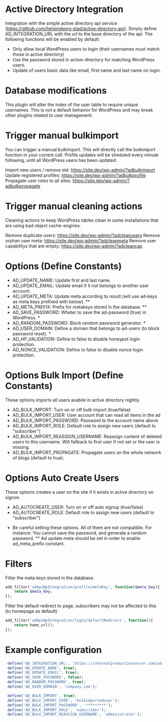 # Active Directory Integration

Integration with the simple active directory api service (https://github.com/helsingborg-stad/active-directory-api). Simply define AD_INTEGRATION_URL with the url to the base directory of the api. The following functions will be enabled by default: 

- Only allow local WordPress users to login (their usernames must match those in active directory)
- Use the password stored in active-directory for matching WordPress users. 
- Update of users basic data like email, first name and last name on login. 

# Database modifications
This plugin will alter the index of the user table to require unique usernames. This is not a default behavior for WordPress and may break other plugins related to user management. 

# Trigger manual bulkimport
You can trigger a manual bulkimport. This will directly call the bulkimport function in your current call. Profile updates will be sheduled every minute following, until all WordPress users has been updated. 

Import new users / remove old: https://site.dev/wp-admin/?adbulkimport
Update registered profiles: https://site.dev/wp-admin/?adbulkprofile
Propagate user roles to all sites: https://site.dev/wp-admin/?adbulkpropagate

# Trigger manual cleaning actions 
Cleaning actions to keep WordPress tables clean in some installations that are using bad object cache-engines.

Remove duplicate users: https://site.dev/wp-admin/?adcleanusers
Remove orphan user meta: https://site.dev/wp-admin/?adcleanmeta
Remove user capabilitys that are empty: https://site.dev/wp-admin/?adcleancap

# Options (Define Constants)
- AD_UPDATE_NAME: Update first and last name. 
- AD_UPDATE_EMAIL: Update email if it not belongs to another user account. 
- AD_UPDATE_META: Update meta according to result (will use ad-keys as meta keys prefixed with below). **
- AD_META_PREFIX: Prefix for metakeys stored in the database. **
- AD_SAVE_PASSWORD: Wheter to save the ad-password (true) in WordPress. *
- AD_RANDOM_PASSWORD: Block random password generator. *
- AD_USER_DOMAIN: Define a domain that belongs to ad-users (to block password reset). *
- AD_HP_VALIDATION: Define to false to disable honeypot login protection.
- AD_NONCE_VALIDATION: Define to false to disable nonce login protection.

# Options Bulk Import (Define Constants)
These options imports all users avabile in active directory nightly. 

- AD_BULK_IMPORT: Turn on or off bulk import (true/false)
- AD_BULK_IMPORT_USER: User account that can read all items in the ad
- AD_BULK_IMPORT_PASSWORD: Password to the account name above
- AD_BULK_IMPORT_ROLE: Default role to assign new users (default to "subscriber")
- AD_BULK_IMPORT_REASSIGN_USERNAME: Reassign content of deleted users to this username. Will fallback to first user if not set or the user is missing. 
- AD_BULK_IMPORT_PROPAGATE: Propagate users on the whole network of blogs (default to true). 

# Options Auto Create Users
These options creates a user on the site if it exists in active directory on signon.  

- AD_AUTOCREATE_USER: Turn on or off auto signup (true/false)
- AD_AUTOCREATE_ROLE: Default role to assign new users (default to "subscriber")

* Be careful setting these options. All of them are not compatible. For instance: You cannot save the password, and generate a random password.
** Ad update meta should be set in order to enable ad_meta_prefix constant. 


# Filters 
Filter the meta keys stored in the database. 
```php
add_filter('adApiWpIntegration/profile/metaKey', function($meta_key){
    return $meta_key; 
}); 
```

Filter the default redirect to page, subscribers may not be affected to this (to homepage as default)
```php
add_filter('adApiWpIntegration/login/defaultRedirect', function(){
    return home_url();
}); 
```


# Example configuration 
```php
 define('AD_INTEGRATION_URL', 'https://internalproductionserver.com/ad-api/');
 define('AD_UPDATE_NAME', true);
 define('AD_UPDATE_EMAIL', true);
 define('AD_SAVE_PASSWORD', false);
 define('AD_RANDOM_PASSWORD', true);
 define('AD_USER_DOMAIN', 'company.com');

 define('AD_BULK_IMPORT', true);
 define('AD_BULK_IMPORT_USER', 'bulkimportaduser');
 define('AD_BULK_IMPORT_PASSWORD', '*********');
 define('AD_BULK_IMPORT_ROLE', 'subscriber');
 define('AD_BULK_IMPORT_REASSIGN_USERNAME', 'administrator');
```
